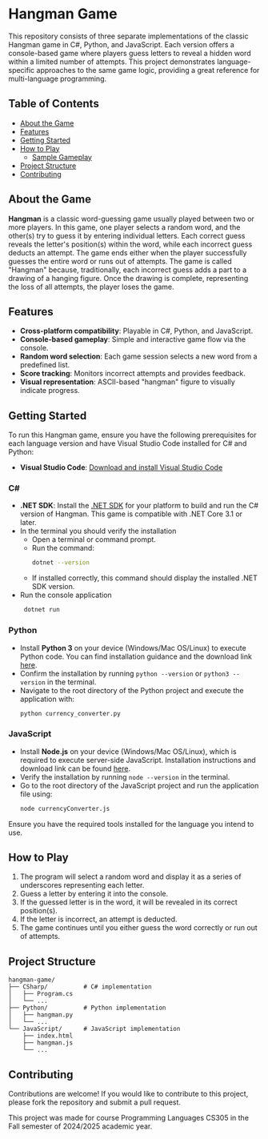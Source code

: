 # Hangman Game

This repository consists of three separate implementations of the classic Hangman game in C#, Python, and JavaScript. Each version offers a console-based game where players guess letters to reveal a hidden word within a limited number of attempts. This project demonstrates language-specific approaches to the same game logic, providing a great reference for multi-language programming.


## Table of Contents
- [About the Game](#about-the-game)
- [Features](#features)
- [Getting Started](#getting-started)
- [How to Play](#how-to-play)
  - [Sample Gameplay](#sample-gameplay)
- [Project Structure](#project-structure)
- [Contributing](#contributing)


## About the Game

**Hangman** is a classic word-guessing game usually played between two or more players. In this game, one player selects a random word, and the other(s) try to guess it by entering individual letters. Each correct guess reveals the letter's position(s) within the word, while each incorrect guess deducts an attempt. The game ends either when the player successfully guesses the entire word or runs out of attempts. The game is called "Hangman" because, traditionally, each incorrect guess adds a part to a drawing of a hanging figure. Once the drawing is complete, representing the loss of all attempts, the player loses the game.

## Features

- **Cross-platform compatibility**: Playable in C#, Python, and JavaScript.
- **Console-based gameplay**: Simple and interactive game flow via the console.
- **Random word selection**: Each game session selects a new word from a predefined list.
- **Score tracking**: Monitors incorrect attempts and provides feedback.
- **Visual representation**: ASCII-based "hangman" figure to visually indicate progress.

## Getting Started

To run this Hangman game, ensure you have the following prerequisites for each language version and have Visual Studio Code installed for C# and Python:
- **Visual Studio Code**: [Download and install Visual Studio Code](https://code.visualstudio.com/download)

### C#

- **.NET SDK**: Install the [.NET SDK](https://dotnet.microsoft.com/download) for your platform to build and run the C# version of Hangman. This game is compatible with .NET Core 3.1 or later.
- In the terminal you should verify the installation
  - Open a terminal or command prompt.
  - Run the command:
    ```bash
    dotnet --version
    ```
  - If installed correctly, this command should display the installed .NET SDK version.
- Run the console application
   ```bash
    dotnet run
    ```

### Python

- Install **Python 3** on your device (Windows/Mac OS/Linux) to execute Python code. You can find installation guidance and the download link [here](https://www.python.org/downloads/).
-  Confirm the installation by running `python --version` or `python3 --version` in the terminal.
- Navigate to the root directory of the Python project and execute the application with:
   ```bash
   python currency_converter.py
   ```

### JavaScript

 - Install **Node.js** on your device (Windows/Mac OS/Linux), which is required to execute server-side JavaScript. Installation instructions and download link can be found [here](https://nodejs.org/).
 - Verify the installation by running `node --version` in the terminal.
 - Go to the root directory of the JavaScript project and run the application file using:
    ```bash
   node currencyConverter.js
    ```


Ensure you have the required tools installed for the language you intend to use.



## How to Play

1. The program will select a random word and display it as a series of underscores representing each letter.
2. Guess a letter by entering it into the console.
3. If the guessed letter is in the word, it will be revealed in its correct position(s).
4. If the letter is incorrect, an attempt is deducted. 
5. The game continues until you either guess the word correctly or run out of attempts.

## Project Structure

```
hangman-game/
├── CSharp/          # C# implementation
│   ├── Program.cs
│   └── ...
├── Python/          # Python implementation
│   ├── hangman.py
│   └── ...
└── JavaScript/      # JavaScript implementation
    ├── index.html
    ├── hangman.js
    └── ...
```

## Contributing

Contributions are welcome! If you would like to contribute to this project, please fork the repository and submit a pull request.

This project was made for course Programming Languages CS305 in the Fall semester of 2024/2025 academic year.
